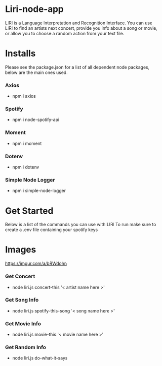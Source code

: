 # Liri-node-app

LIRI is a Language Interpretation and Recognition Interface. You can use LIRI to find an artists next concert, provide you info about a song or movie, or allow you to choose a random action from your text file.

# Installs

Please see the package.json for a list of all dependent node packages, below are the main ones used.

### Axios

- npm i axios

### Spotify

- npm i node-spotify-api

### Moment

- npm i moment

### Dotenv

- npm i dotenv

### Simple Node Logger

- npm i simple-node-logger

# Get Started

Below is a list of the commands you can use with LIRI
To run make sure to create a .env file containing your spotify keys

# Images

https://imgur.com/a/bRWdohn

### Get Concert
- node liri.js concert-this '< artist name here >'
### Get Song Info
- node liri.js spotify-this-song '< song name here >'
### Get Movie Info
- node liri.js movie-this '< movie name here >'
### Get Random Info
- node liri.js do-what-it-says
